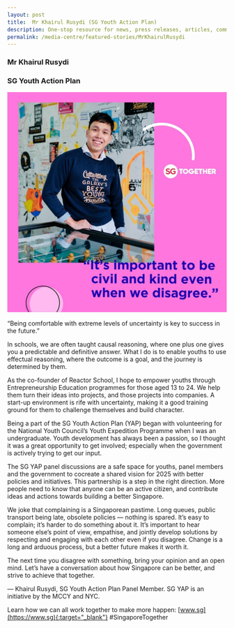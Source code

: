 ```yaml
---
layout: post
title:  Mr Khairul Rusydi (SG Youth Action Plan)
description: One-stop resource for news, press releases, articles, commentary and speeches.
permalink: /media-centre/featured-stories/MrKhairulRusydi
---
```

### Mr Khairul Rusydi 
### SG Youth Action Plan 
 
![Khairul](/images/features/Social_Khairul.jpg)

“Being comfortable with extreme levels of uncertainty is key to success in the future.” 
 
In schools, we are often taught causal reasoning, where one plus one gives you a predictable and definitive answer. What I do is to enable youths to use effectual reasoning, where the outcome is a goal, and the journey is determined by them. 
 
As the co-founder of Reactor School, I hope to empower youths through Entrepreneurship 
Education programmes for those aged 13 to 24. We help them turn their ideas into projects, and those projects into companies. A start-up environment is rife with uncertainty, making it a good training ground for them to challenge themselves and build character. 
 
Being a part of the SG Youth Action Plan (YAP) began with volunteering for the National Youth Council’s 
Youth Expedition Programme when I was an undergraduate. Youth development has always been a passion, so I thought it was a great opportunity to get involved; especially when the government is actively trying to get our input. 
 
The SG YAP panel discussions are a safe space for youths, panel members and the government to cocreate a shared vision for 2025 with better policies and initiatives. This partnership is a step in the right direction. More people need to know that anyone can be an active citizen, and contribute ideas and actions towards building a better Singapore. 
 
We joke that complaining is a Singaporean pastime. Long queues, public transport being late, obsolete policies — nothing is spared. It’s easy to complain; it’s harder to do something about it. It’s important to hear someone else’s point of view, empathise, and jointly develop solutions by  respecting and engaging with each other even if you disagree. Change is a long and arduous process, but a better future makes it worth it. 
 
The next time you disagree with something, bring your opinion and an open mind. Let’s have a conversation about how Singapore can be better, and strive to achieve that together. 

— Khairul Rusydi, SG Youth Action Plan Panel Member. SG YAP is an initiative by the MCCY and NYC. 
 
 Learn how we can all work together to make more happen: [www.sg](https://www.sg){:target="_blank"} #SingaporeTogether



